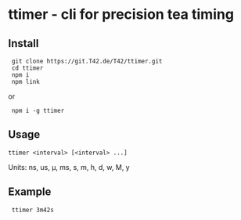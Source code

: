# ttimer - cli for precision tea timing

## Install
```
 git clone https://git.T42.de/T42/ttimer.git
 cd ttimer
 npm i
 npm link
```
or
```
 npm i -g ttimer
```

## Usage
```
ttimer <interval> [<interval> ...]
```
Units: ns, us, µ, ms, s, m, h, d, w, M, y

## Example
```
 ttimer 3m42s
```
